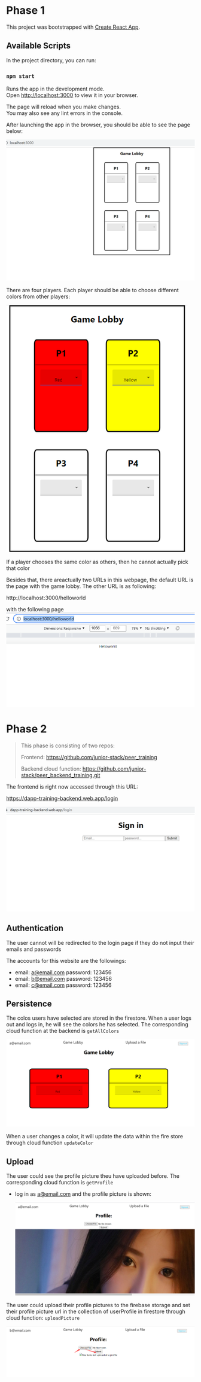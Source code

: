 # Phase 1

This project was bootstrapped with [Create React App](https://github.com/facebook/create-react-app).

## Available Scripts

In the project directory, you can run:

### `npm start`

Runs the app in the development mode.\
Open [http://localhost:3000](http://localhost:3000) to view it in your browser.

The page will reload when you make changes.\
You may also see any lint errors in the console.

After launching the app in the browser, you should be able to see the page below:

![image-20220503112840993](README.assets/image-20220503112840993.png)

There are four players. Each player should be able to choose different colors from other players:

![image-20220503112939332](README.assets/image-20220503112939332.png)

If a player chooses the same color as others, then he cannot actually pick that color



Besides that, there areactually two URLs in this webpage, the default URL is the page with the game lobby. The other URL is as following:

http://localhost:3000/helloworld

with the following page![image-20220503115129457](README.assets/image-20220503115129457.png)





# Phase 2

> This phase is consisting of two repos:
>
> Frontend: https://github.com/junior-stack/peer_training
>
> Backend cloud function: https://github.com/junior-stack/peer_backend_training.git

The frontend is right now accessed through this URL:

https://dapp-training-backend.web.app/login

![image-20220513164543110](README.assets/image-20220513164543110.png)

## Authentication

The user cannot will be redirected to the login page if they do not input their emails and passwords

The accounts for this website are the followings:

+ email: a@email.com password: 123456
+ email: b@email.com password: 123456
+ email: c@email.com password: 123456





## Persistence

The colos users have selected are stored in the firestore. When a user logs out and logs in, he will see the colors he has selected. The corresponding cloud function at the backend is `getAllColors`

![image-20220513164904536](README.assets/image-20220513164904536.png)



When a user changes a color, it will update the data within the fire store through cloud function `updateColor`

## Upload

The user could see the profile picture theu have uploaded before. The corresponding cloud function is `getProfile`

+ log in as a@email.com and the profile picture is shown:

  ![image-20220513165153896](README.assets/image-20220513165153896.png)

The user could upload their profile pictures to the firebase storage and set their profile picture url in the collection of userProfile in firestore through cloud function: `uploadPicture`

![image-20220513165444711](README.assets/image-20220513165444711.png)
